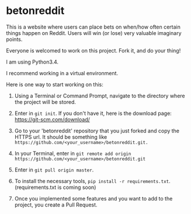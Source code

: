# betonreddit


This is a website where users can place bets on when/how often certain things happen on Reddit. Users will win (or lose) very valuable imaginary points.


Everyone is welcomed to work on this project. Fork it, and do your thing!

I am using Python3.4. 

I recommend working in a virtual environment. 


Here is one way to start working on this:

1. Using a Terminal or Command Prompt, navigate to the directory where the project will be stored.
2. Enter in `git init`. If you don't have it, here is the download page: https://git-scm.com/download/ 
3. Go to your 'betonreddit' repository that you just forked and copy the HTTPS url. It should be something like `https://github.com/<your_username>/betonreddit.git.`
4. In your Terminal, enter in `git remote add origin https://github.com/<your_username>/betonreddit.git`
5. Enter in `git pull origin master`. 
6. To install the necessary tools, `pip install -r requirements.txt`. (requirements.txt is coming soon)



7. Once you implemented some features and you want to add to the project, you create a Pull Request. 
